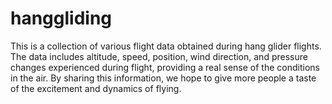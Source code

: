 # hanggliding
This is a collection of various flight data obtained during hang glider flights. The data includes altitude, speed, position, wind direction, and pressure changes experienced during flight, providing a real sense of the conditions in the air. By sharing this information, we hope to give more people a taste of the excitement and dynamics of flying.
